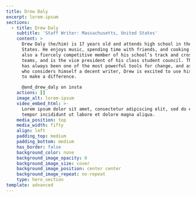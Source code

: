 ```yaml
---
title: Drew Daly
excerpt: lorem-ipsum
sections:
  - title: Drew Daly
    subtitle: 'Staff Writer: Massachusetts, United States'
    content: >
      Drew Daly (he/him) is 17 years old and attends high school in the United
      States. He enjoys music, spending time with friends, and cooking. He is
      also a fiercely competitive member of his school’s track and cross country
      teams, and is the vice president of his class student council. The news
      has always been one of the most powerful tools for change, and as someone
      who considers himself a decent writer, Drew is excited to use his skills
      to make a difference.

      @and_drew_daly on insta
    actions: []
    image_alt: lorem-ipsum
    video_embed_html: >-
      Lorem ipsum dolor sit amet, consectetur adipiscing elit, sed do eiusmod
      tempor incididunt ut labore et dolore magna aliqua.
    media_position: top
    media_width: fifty
    align: left
    padding_top: medium
    padding_bottom: medium
    has_border: false
    background_color: none
    background_image_opacity: 0
    background_image_size: cover
    background_image_position: center center
    background_image_repeat: no-repeat
    type: hero_section
template: advanced
---
```


